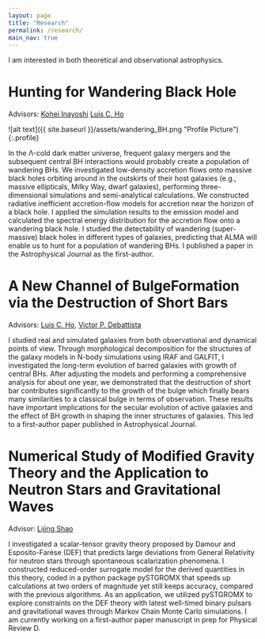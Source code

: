 ```yaml
---
layout: page
title: "Research"
permalink: /research/
main_nav: true
---
```


I am interested in both theoretical and observational astrophysics.

<h1> Hunting for Wandering Black Hole </h1>

Advisors: [Kohei Inayoshi](https://inayoshi0328.wixsite.com/kohei-inayoshi) [Luis C. Ho](http://kavli.pku.edu.cn/~lho/)

![alt text]({{ site.baseurl }}/assets/wandering_BH.png "Profile Picture"){:.profile}

In the Λ-cold dark matter universe, frequent galaxy mergers and the subsequent central BH interactions would probably create a population of wandering BHs. We investigated low-density accretion flows onto massive black holes orbiting around in the outskirts of their host galaxies (e.g., massive ellipticals, Milky Way, dwarf galaxies), performing three-dimensional simulations and semi-analytical calculations. We constructed radiative inefficient accretion-flow models for accretion near the horizon of a black hole. I applied the simulation results to the emission model and calculated the spectral energy distribution for the accretion flow onto a wandering black hole. I studied the detectability of wandering (super-massive) black holes in different types of galaxies, predicting that ALMA will enable us to hunt for a population of wandering BHs. I published a paper in the Astrophysical Journal as the first-author.

<h1> A New Channel of BulgeFormation via the Destruction of Short Bars </h1>

Advisors: [Luis C. Ho](http://kavli.pku.edu.cn/~lho/), [Victor P. Debattista](http://www.star.uclan.ac.uk/~vpd/)

I studied real and simulated galaxies from both observational and dynamical points of view. Through morphological decomposition for the structures of the galaxy models in N-body simulations using IRAF and GALFIT, I investigated the long-term evolution of barred galaxies with growth of central BHs. After adjusting the models and performing a comprehensive analysis for about one year, we demonstrated that the destruction of short bar contributes significantly to the growth of the bulge which finally bears many similarities to a classical bulge in terms of observation. These results have important implications for the secular evolution of active galaxies and the effect of BH growth in shaping the inner structures of galaxies. This led to a first-author paper published in Astrophysical Journal.

<h1> Numerical Study of Modified Gravity Theory and the Application to Neutron Stars and Gravitational Waves </h1>

Advisor: [Lijing Shao](https://friendshao.github.io/about/)

I investigated a scalar-tensor gravity theory proposed by Damour and Esposito-Farèse (DEF) that predicts large deviations from General Relativity for neutron stars through spontaneous scalarization phenomena. I constructed reduced-order surrogate model for the derived quantities in this theory, coded in a python package pySTGROMX that speeds up calculations at two orders of magnitude yet still keeps accuracy, compared with the previous algorithms. As an application, we utilized pySTGROMX to explore constraints on the DEF theory with latest well-timed binary pulsars and gravitational waves through Markov Chain Monte Carlo simulations. I am currently working on a first-author paper manuscript in prep for Physical Review D.